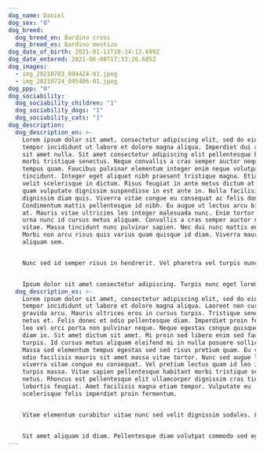 ```yaml
---
dog_name: Daniel
dog_sex: "0"
dog_breed:
  dog_breed_en: Bardino cross
  dog_breed_es: Bardino mestizo
dog_date_of_birth: 2021-01-11T18:34:12.699Z
dog_date_entered: 2021-06-08T17:33:26.605Z
dog_images:
  - img_20210703_094424-01.jpeg
  - img_20210724_095406-01.jpeg
dog_ppp: "0"
dog_sociability:
  dog_sociability_children: "1"
  dog_sociability_dogs: "1"
  dog_sociability_cats: "1"
dog_description:
  dog_description_en: >-
    Lorem ipsum dolor sit amet, consectetur adipiscing elit, sed do eiusmod
    tempor incididunt ut labore et dolore magna aliqua. Imperdiet dui accumsan
    sit amet nulla. Sit amet consectetur adipiscing elit pellentesque habitant
    morbi tristique senectus. Neque convallis a cras semper auctor neque vitae
    tempus quam. Faucibus pulvinar elementum integer enim neque volutpat ac
    tincidunt. Integer eget aliquet nibh praesent tristique magna. Etiam erat
    velit scelerisque in dictum. Risus feugiat in ante metus dictum at. Pretium
    quam vulputate dignissim suspendisse in est ante in. Nulla facilisi etiam
    dignissim diam quis. Viverra vitae congue eu consequat ac felis donec et.
    Condimentum mattis pellentesque id nibh. Eu augue ut lectus arcu bibendum
    at. Mauris vitae ultricies leo integer malesuada nunc. Enim tortor at auctor
    urna nunc id cursus metus aliquam. Convallis a cras semper auctor neque
    vitae. Massa tincidunt nunc pulvinar sapien. Nec dui nunc mattis enim ut.
    Morbi non arcu risus quis varius quam quisque id diam. Viverra mauris in
    aliquam sem.


    Nunc sed id semper risus in hendrerit. Vel pharetra vel turpis nunc eget. Hac habitasse platea dictumst vestibulum rhoncus est pellentesque. Pulvinar pellentesque habitant morbi tristique senectus et netus et malesuada. Eleifend quam adipiscing vitae proin sagittis nisl rhoncus. Leo in vitae turpis massa sed elementum tempus egestas. Turpis egestas maecenas pharetra convallis posuere morbi. Donec adipiscing tristique risus nec feugiat in. Faucibus a pellentesque sit amet porttitor eget dolor morbi non. Ac tortor vitae purus faucibus ornare suspendisse.


    Ipsum dolor sit amet consectetur adipiscing. Turpis nunc eget lorem dolor sed. Lectus vestibulum mattis ullamcorper velit. Augue eget arcu dictum varius duis at consectetur. Pretium aenean pharetra magna ac placerat vestibulum lectus mauris ultrices. Imperdiet dui accumsan sit amet nulla. Rhoncus aenean vel elit scelerisque. Consectetur adipiscing elit ut aliquam purus. Quam adipiscing vitae proin sagittis nisl rhoncus. Vel quam elementum pulvinar etiam. Interdum velit laoreet id donec. Leo a diam sollicitudin tempor id eu nisl nunc. Mollis aliquam ut porttitor leo a diam sollicitudin tempor. Leo vel orci porta non pulvinar neque laoreet suspendisse. Diam quis enim lobortis scelerisque fermentum dui.
  dog_description_es: >-
    Lorem ipsum dolor sit amet, consectetur adipiscing elit, sed do eiusmod
    tempor incididunt ut labore et dolore magna aliqua. Laoreet non curabitur
    gravida arcu. Mauris ultrices eros in cursus turpis. Tristique senectus et
    netus et. Felis donec et odio pellentesque diam. Imperdiet proin fermentum
    leo vel orci porta non pulvinar neque. Neque egestas congue quisque egestas
    diam in. Sit amet dictum sit amet. Mi proin sed libero enim sed faucibus
    turpis. Id cursus metus aliquam eleifend mi in nulla posuere sollicitudin.
    Massa sed elementum tempus egestas sed sed risus pretium quam. Eu volutpat
    odio facilisis mauris sit amet massa vitae tortor. Nunc sed augue lacus
    viverra vitae congue eu consequat. Vel pretium lectus quam id leo in vitae
    turpis massa. Vitae sapien pellentesque habitant morbi tristique senectus et
    netus. Rhoncus est pellentesque elit ullamcorper dignissim cras tincidunt
    lobortis feugiat. Amet facilisis magna etiam tempor. Vulputate eu
    scelerisque felis imperdiet proin fermentum.


    Vitae elementum curabitur vitae nunc sed velit dignissim sodales. Lacus sed viverra tellus in hac. Varius vel pharetra vel turpis nunc eget lorem. Pellentesque elit ullamcorper dignissim cras tincidunt lobortis feugiat vivamus at. Cursus sit amet dictum sit amet. Tortor dignissim convallis aenean et. At imperdiet dui accumsan sit amet nulla facilisi morbi. Morbi non arcu risus quis varius quam quisque. Quis commodo odio aenean sed adipiscing diam. Felis eget nunc lobortis mattis aliquam. Enim sit amet venenatis urna cursus eget nunc. Donec ultrices tincidunt arcu non. Elit at imperdiet dui accumsan sit amet nulla facilisi morbi. Eget est lorem ipsum dolor sit. Dui id ornare arcu odio ut.


    Sit amet aliquam id diam. Pellentesque diam volutpat commodo sed egestas egestas fringilla. Elementum integer enim neque volutpat. Fusce ut placerat orci nulla. Iaculis nunc sed augue lacus. Vel turpis nunc eget lorem dolor sed viverra ipsum. Sit amet consectetur adipiscing elit duis. Porttitor rhoncus dolor purus non enim praesent elementum facilisis leo. Mi sit amet mauris commodo quis imperdiet. Diam volutpat commodo sed egestas egestas fringilla phasellus faucibus scelerisque. Non arcu risus quis varius quam quisque id diam. Nisl condimentum id venenatis a. Lectus sit amet est placerat in egestas erat. Gravida dictum fusce ut placerat orci nulla pellentesque dignissim. Lectus nulla at volutpat diam ut venenatis tellus in metus. Sed ullamcorper morbi tincidunt ornare massa. Morbi tempus iaculis urna id volutpat.
---
```

